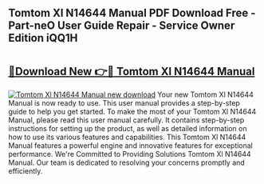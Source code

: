 ## Tomtom Xl N14644 Manual PDF Download Free - Part-neO User Guide Repair - Service Owner Edition iQQ1H

# <h2><a href="http://cf25979.oget.top/?id=Tomtom+Xl+N14644+Manual">🔗Download New 👉🔴 Tomtom Xl N14644 Manual</a></h2>

[![Tomtom Xl N14644 Manual new download](https://i.imgur.com/5g1atiW.png)](http://cf25979.oget.top/?id=Tomtom+Xl+N14644+Manual)
Your new Tomtom Xl N14644 Manual is now ready to use. This user manual provides a step-by-step guide to help you get started. To make the most of your Tomtom Xl N14644 Manual, please read this user manual carefully. It contains step-by-step instructions for setting up the product, as well as detailed information on how to use its various features and capabilities. This Tomtom Xl N14644 Manual features a powerful engine and innovative features for exceptional performance. We're Committed to Providing Solutions Tomtom Xl N14644 Manual. Our team is dedicated to resolving your concerns promptly and efficiently.
